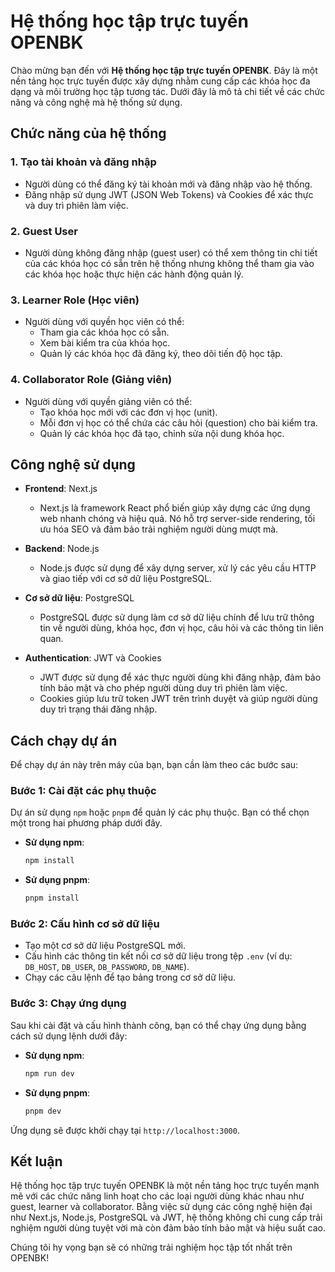 # Hệ thống học tập trực tuyến OPENBK

Chào mừng bạn đến với **Hệ thống học tập trực tuyến OPENBK**. Đây là một nền tảng học trực tuyến được xây dựng nhằm cung cấp các khóa học đa dạng và môi trường học tập tương tác. Dưới đây là mô tả chi tiết về các chức năng và công nghệ mà hệ thống sử dụng.

## Chức năng của hệ thống

### 1. **Tạo tài khoản và đăng nhập**
   - Người dùng có thể đăng ký tài khoản mới và đăng nhập vào hệ thống.
   - Đăng nhập sử dụng JWT (JSON Web Tokens) và Cookies để xác thực và duy trì phiên làm việc.

### 2. **Guest User**
   - Người dùng không đăng nhập (guest user) có thể xem thông tin chi tiết của các khóa học có sẵn trên hệ thống nhưng không thể tham gia vào các khóa học hoặc thực hiện các hành động quản lý.

### 3. **Learner Role (Học viên)**
   - Người dùng với quyền học viên có thể:
     - Tham gia các khóa học có sẵn.
     - Xem bài kiểm tra của khóa học.
     - Quản lý các khóa học đã đăng ký, theo dõi tiến độ học tập.

### 4. **Collaborator Role (Giảng viên)**
   - Người dùng với quyền giảng viên có thể:
     - Tạo khóa học mới với các đơn vị học (unit).
     - Mỗi đơn vị học có thể chứa các câu hỏi (question) cho bài kiểm tra.
     - Quản lý các khóa học đã tạo, chỉnh sửa nội dung khóa học.

## Công nghệ sử dụng

- **Frontend**: Next.js
  - Next.js là framework React phổ biến giúp xây dựng các ứng dụng web nhanh chóng và hiệu quả. Nó hỗ trợ server-side rendering, tối ưu hóa SEO và đảm bảo trải nghiệm người dùng mượt mà.
  
- **Backend**: Node.js
  - Node.js được sử dụng để xây dựng server, xử lý các yêu cầu HTTP và giao tiếp với cơ sở dữ liệu PostgreSQL.

- **Cơ sở dữ liệu**: PostgreSQL
  - PostgreSQL được sử dụng làm cơ sở dữ liệu chính để lưu trữ thông tin về người dùng, khóa học, đơn vị học, câu hỏi và các thông tin liên quan.

- **Authentication**: JWT và Cookies
  - JWT được sử dụng để xác thực người dùng khi đăng nhập, đảm bảo tính bảo mật và cho phép người dùng duy trì phiên làm việc.
  - Cookies giúp lưu trữ token JWT trên trình duyệt và giúp người dùng duy trì trạng thái đăng nhập.

## Cách chạy dự án

Để chạy dự án này trên máy của bạn, bạn cần làm theo các bước sau:

### Bước 1: Cài đặt các phụ thuộc
Dự án sử dụng `npm` hoặc `pnpm` để quản lý các phụ thuộc. Bạn có thể chọn một trong hai phương pháp dưới đây.

- **Sử dụng npm**:
    ```bash
    npm install
    ```

- **Sử dụng pnpm**:
    ```bash
    pnpm install
    ```

### Bước 2: Cấu hình cơ sở dữ liệu
- Tạo một cơ sở dữ liệu PostgreSQL mới.
- Cấu hình các thông tin kết nối cơ sở dữ liệu trong tệp `.env` (ví dụ: `DB_HOST`, `DB_USER`, `DB_PASSWORD`, `DB_NAME`).
- Chạy các câu lệnh để tạo bảng trong cơ sở dữ liệu.
  
### Bước 3: Chạy ứng dụng
Sau khi cài đặt và cấu hình thành công, bạn có thể chạy ứng dụng bằng cách sử dụng lệnh dưới đây:

- **Sử dụng npm**:
    ```bash
    npm run dev
    ```

- **Sử dụng pnpm**:
    ```bash
    pnpm dev
    ```

Ứng dụng sẽ được khởi chạy tại `http://localhost:3000`.

## Kết luận

Hệ thống học tập trực tuyến OPENBK là một nền tảng học trực tuyến mạnh mẽ với các chức năng linh hoạt cho các loại người dùng khác nhau như guest, learner và collaborator. Bằng việc sử dụng các công nghệ hiện đại như Next.js, Node.js, PostgreSQL và JWT, hệ thống không chỉ cung cấp trải nghiệm người dùng tuyệt vời mà còn đảm bảo tính bảo mật và hiệu suất cao.

Chúng tôi hy vọng bạn sẽ có những trải nghiệm học tập tốt nhất trên OPENBK!
